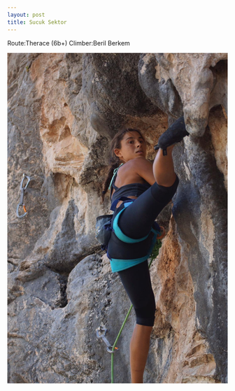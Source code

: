 ```yaml
---
layout: post
title: Sucuk Sektor
---
```

Route:Therace (6b+) Climber:Beril Berkem

![](/img/uploads/0b1cdddb-60e3-4fe4-887d-d428b1cc1c8e.JPG)
